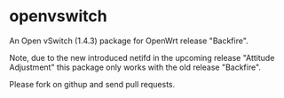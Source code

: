 openvswitch
===========

An Open vSwitch (1.4.3) package for OpenWrt release "Backfire".

Note, due to the new introduced netifd in the upcoming release "Attitude Adjustment" this package only works with the old release "Backfire".

Please fork on githup and send pull requests.

